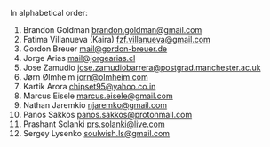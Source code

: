 In alphabetical order:

  1. Brandon Goldman <brandon.goldman@gmail.com>
  2. Fatima Villanueva (Kaira) <fzf.villanueva@gmail.com>
  3. Gordon Breuer <mail@gordon-breuer.de>
  4. Jorge Arias <mail@jorgearias.cl>
  5. Jose Zamudio <jose.zamudiobarrera@postgrad.manchester.ac.uk>
  6. Jørn Ølmheim <jorn@olmheim.com>
  7. Kartik Arora <chipset95@yahoo.co.in>
  8. Marcus Eisele <marcus.eisele@gmail.com>
  9. Nathan Jaremkio <njaremko@gmail.com>
  10. Panos Sakkos <panos.sakkos@protonmail.com>
  11. Prashant Solanki <prs.solanki@live.com>
  12. Sergey Lysenko <soulwish.ls@gmail.com>
